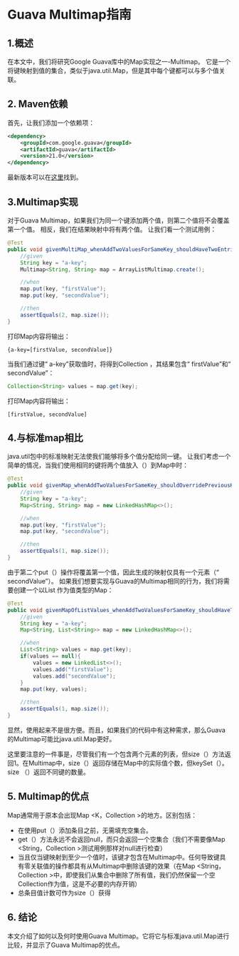 # Guava Multimap指南

## 1.概述
在本文中，我们将研究Google Guava库中的Map实现之一-Multimap。 它是一个将键映射到值的集合，类似于java.util.Map，但是其中每个键都可以与多个值关联。

## 2. Maven依赖
首先，让我们添加一个依赖项：

```xml
<dependency>
    <groupId>com.google.guava</groupId>
    <artifactId>guava</artifactId>
    <version>21.0</version>
</dependency>
```

最新版本可以在[这里](https://search.maven.org/classic/#search%7Cgav%7C1%7Cg%3A%22com.google.guava%22%20AND%20a%3A%22guava%22)找到。

## 3.Multimap实现
对于Guava Multimap，如果我们为同一个键添加两个值，则第二个值将不会覆盖第一个值。 相反，我们在结果映射中将有两个值。 让我们看一个测试用例：

```java
@Test
public void givenMultiMap_whenAddTwoValuesForSameKey_shouldHaveTwoEntriesInMap() {
    //given
    String key = "a-key";
    Multimap<String, String> map = ArrayListMultimap.create();

    //when
    map.put(key, "firstValue");
    map.put(key, "secondValue");

    //then
    assertEquals(2, map.size());
}
```

打印Map内容将输出：

`{a-key=[firstValue, secondValue]}`

当我们通过键“ a-key”获取值时，将得到Collection <String>，其结果包含“ firstValue”和“ secondValue”：

```java
Collection<String> values = map.get(key);
```

打印Map内容将输出：

`[firstValue, secondValue]`

## 4.与标准map相比
java.util包中的标准映射无法使我们能够将多个值分配给同一键。 让我们考虑一个简单的情况，当我们使用相同的键将两个值放入（）到Map中时：

```java
@Test
public void givenMap_whenAddTwoValuesForSameKey_shouldOverridePreviousKey() {
    //given
    String key = "a-key";
    Map<String, String> map = new LinkedHashMap<>();

    //when
    map.put(key, "firstValue");
    map.put(key, "secondValue");

    //then
    assertEquals(1, map.size());
}
```

由于第二个put（）操作将覆盖第一个值，因此生成的映射仅具有一个元素（“ secondValue”）。 如果我们想要实现与Guava的Multimap相同的行为，我们将需要创建一个以List <String>作为值类型的Map：

```java
@Test
public void givenMapOfListValues_whenAddTwoValuesForSameKey_shouldHaveTwoElementsInList() {
    //given
    String key = "a-key";
    Map<String, List<String>> map = new LinkedHashMap<>();

    //when
    List<String> values = map.get(key);
    if(values == null){
        values = new LinkedList<>();
        values.add("firstValue");
        values.add("secondValue");
    }
    map.put(key, values);

    //then
    assertEquals(1, map.size());
}
```

显然，使用起来不是很方便。而且，如果我们的代码中有这种需求，那么Guava的Multimap可能比java.util.Map更好。

这里要注意的一件事是，尽管我们有一个包含两个元素的列表，但size（）方法返回1。在Multimap中，size（）返回存储在Map中的实际值个数，但keySet（）。size （）返回不同键的数量。

## 5. Multimap的优点
Map通常用于原本会出现Map <K，Collection <V >>的地方。区别包括：

* 在使用put（）添加条目之前，无需填充空集合。
* get（）方法永远不会返回null，而只会返回一个空集合（我们不需要像Map <String，Collection <V >>测试用例那样对null进行检查）
* 当且仅当键映射到至少一个值时，该键才包含在Multimap中。任何导致键具有零关联值的操作都具有从Multimap中删除该键的效果（在Map <String，Collection <V >>中，即使我们从集合中删除了所有值，我们仍然保留一个空Collection作为值，这是不必要的内存开销）
* 总条目值计数可作为size（）获得

## 6. 结论
本文介绍了如何以及何时使用Guava Multimap。它将它与标准java.util.Map进行比较，并显示了Guava Multimap的优点。